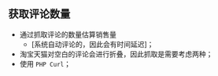 ## 获取评论数量
 * 通过抓取评论的数量估算销售量
    * [系统自动评论的，因此会有时间延迟]；
 * 淘宝天猫对空白的评论会进行折叠，因此抓取是需要考虑两种；
 * 使用 `PHP Curl`；
 
